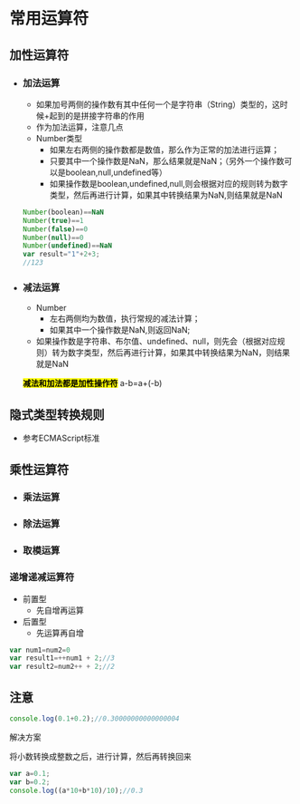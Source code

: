 # 常用运算符

## 加性运算符

- ### 加法运算

  - 如果加号两侧的操作数有其中任何一个是字符串（String）类型的，这时候+起到的是拼接字符串的作用
  - 作为加法运算，注意几点
  - Number类型
      - 如果左右两侧的操作数都是数值，那么作为正常的加法进行运算；
      - 只要其中一个操作数是NaN，那么结果就是NaN；（另外一个操作数可以是boolean,null,undefined等）
    - 如果操作数是boolean,undefined,null,则会根据对应的规则转为数字类型，然后再进行计算，如果其中转换结果为NaN,则结果就是NaN

  ```js
  Number(boolean)==NaN
  Number(true)==1
  Number(false)==0
  Number(null)==0
  Number(undefined)==NaN
  var result="1"+2+3;
  //123
  ```

- ### 减法运算

  - Number
    - 左右两侧均为数值，执行常规的减法计算；
    - 如果其中一个操作数是NaN,则返回NaN;
  - 如果操作数是字符串、布尔值、undefined、null，则先会（根据对应规则）转为数字类型，然后再进行计算，如果其中转换结果为NaN，则结果就是NaN

  <mark>**减法和加法都是加性操作符**</mark> a-b=a+(-b)



## 隐式类型转换规则

- 参考ECMAScript标准



## 乘性运算符

- ### 乘法运算

- ### 除法运算

- ### 取模运算



### 递增递减运算符

- 前置型
  - 先自增再运算
- 后置型
  - 先运算再自增

```js
var num1=num2=0
var result1=++num1 + 2;//3
var result2=num2++ + 2;//2
```



## 注意

```js
console.log(0.1+0.2);//0.30000000000000004
```

解决方案

将小数转换成整数之后，进行计算，然后再转换回来

```js
var a=0.1;
var b=0.2;
console.log((a*10+b*10)/10);//0.3
```

